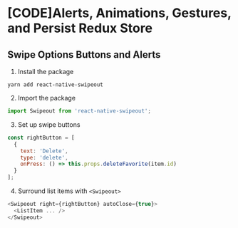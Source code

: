 # [CODE]Alerts, Animations, Gestures, and Persist Redux Store

## Swipe Options Buttons and Alerts
1. Install the package
```shell
yarn add react-native-swipeout
```
2. Import the package
```js
import Swipeout from 'react-native-swipeout';
```
3. Set up swipe buttons
```js
const rightButton = [
  {
    text: 'Delete',
    type: 'delete',
    onPress: () => this.props.deleteFavorite(item.id)
  }
];
```
4. Surround list items with `<Swipeout>`
```js
<Swipeout right={rightButton} autoClose={true}>
  <ListItem ... />
</Swipeout>
```
